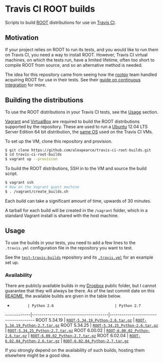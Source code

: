 # Travis CI ROOT builds

Scripts to build [ROOT](http://root.cern.ch/) distributions for use on [Travis CI](https://travis-ci.org/).

## Motivation

If your project relies on ROOT to run its tests, and you would like to run them on Travis CI, you need a way to install ROOT.
However, Travis CI virtual machines, on which the tests run, have a limited lifetime, often too short to compile ROOT from source, and so an alternative method is needed.

The idea for this repository came from seeing how the [rootpy](http://www.rootpy.org/) team handled acquiring ROOT for use in their tests. See their [guide on continuous integration](https://github.com/rootpy/rootpy/wiki/Web-Server-and-Continuous-Integration) for more.

## Building the distributions

To use the ROOT distributions in your Travis CI tests, see the [Usage](#usage) section.

[Vagrant](http://www.vagrantup.com/) and [VirtualBox](https://www.virtualbox.org/) are required to build the ROOT distributions supported by the repository.
These are used to run a [Ubuntu](http://www.ubuntu.com/) 12.04 LTS Server Edition 64 bit distribution, the [same OS](http://docs.travis-ci.com/user/ci-environment/#CI-environment-OS) used on the Travis CI VMs.

To set up the VM, clone this repository and provision.

```bash
$ git clone https://github.com/alexpearce/travis-ci-root-builds.git
$ cd travis-ci-root-builds
$ vagrant up --provision
```

To build the ROOT distributions, SSH in to the VM and source the build script.

```bash
$ vagrant ssh
# Now on the Vagrant guest machine
$ . /vagrant/create_builds.sh
```

Each build can take a significant amount of time, upwards of 30 minutes.

A tarball for each build will be created in the `/vagrant` folder, which in a standard Vagrant install is shared with the host machine.

## Usage

To use the builds in your tests, you need to add a few lines to the `.travis.yml` configuration file in the repository you want to test.

See the [`test-travis-builds`](https://github.com/alexpearce/test-travis-builds) repository and its [`.travis.yml`](https://github.com/alexpearce/test-travis-builds/blob/master/.travis.yml) for an example set up.

### Availability

There are publicly available builds in my [Dropbox](https://www.dropbox.com/) public folder, but I cannot guarantee that they will always be there.
As of the last commit date on this [README](README.md), the available builds are given in the table below.

-            | Python 2.6                            | Python 2.7
-------------|---------------------------------------|---------------------------------------
ROOT 5.34.19 | [`ROOT-5.34.19_Python-2.6.tar.gz`][1] | [`ROOT-5.34.19_Python-2.7.tar.gz`][2]
ROOT 5.34.25 | [`ROOT-5.34.25_Python-2.6.tar.gz`][5] | [`ROOT-5.34.25_Python-2.7.tar.gz`][6]
ROOT 6.00.02 | [`ROOT-6.00.02_Python-2.6.tar.gz`][3] | [`ROOT-6.00.02_Python-2.7.tar.gz`][4]
ROOT 6.02.04 | [`ROOT-6.02.04_Python-2.6.tar.gz`][7] | [`ROOT-6.02.04_Python-2.7.tar.gz`][8]

[1]: https://dl.dropboxusercontent.com/u/37461/travis-ci-root-builds/ROOT-5.34.19_Python-2.6.tar.gz
[2]: https://dl.dropboxusercontent.com/u/37461/travis-ci-root-builds/ROOT-5.34.19_Python-2.7.tar.gz
[3]: https://dl.dropboxusercontent.com/u/37461/travis-ci-root-builds/ROOT-6.00.02_Python-2.6.tar.gz
[4]: https://dl.dropboxusercontent.com/u/37461/travis-ci-root-builds/ROOT-6.00.02_Python-2.7.tar.gz
[5]: https://dl.dropboxusercontent.com/u/37461/travis-ci-root-builds/ROOT-5.34.25_Python-2.6.tar.gz
[6]: https://dl.dropboxusercontent.com/u/37461/travis-ci-root-builds/ROOT-5.34.25_Python-2.7.tar.gz
[7]: https://dl.dropboxusercontent.com/u/37461/travis-ci-root-builds/ROOT-6.02.04_Python-2.6.tar.gz
[8]: https://dl.dropboxusercontent.com/u/37461/travis-ci-root-builds/ROOT-6.02.04_Python-2.7.tar.gz

If you strongly depend on the availability of such builds, hosting them elsewhere might be a good idea.
